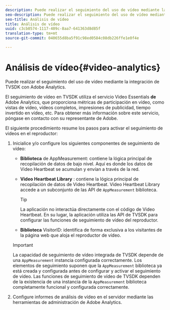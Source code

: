 ```yaml
---
description: Puede realizar el seguimiento del uso de vídeo mediante la integración de TVSDK con Adobe Analytics.
seo-description: Puede realizar el seguimiento del uso de vídeo mediante la integración de TVSDK con Adobe Analytics.
seo-title: Análisis de vídeo
title: Análisis de vídeo
uuid: c3cb0574-1117-409c-8aa7-641363d8d85f
translation-type: tm+mt
source-git-commit: 040655d8ba5f91c98ed0584c08db226ffe1e0f4e

---
```



# Análisis de vídeo{#video-analytics}

Puede realizar el seguimiento del uso de vídeo mediante la integración de TVSDK con Adobe Analytics.

El seguimiento de vídeo en TVSDK utiliza el servicio Video Essentials **de** Adobe Analytics, que proporciona métricas de participación en vídeo, como vistas de vídeo, vídeos completos, impresiones de publicidad, tiempo invertido en vídeo, etc. Para obtener más información sobre este servicio, póngase en contacto con su representante de Adobe.

El siguiente procedimiento resume los pasos para activar el seguimiento de videos en el reproductor:

1. Inicialice y/o configure los siguientes componentes de seguimiento de vídeo:

   * **Biblioteca** de AppMeasurement: contiene la lógica principal de recopilación de datos de bajo nivel. Aquí es donde los datos de Video Heartbeat se acumulan y envían a través de la red.
   * **Video Heartbeat Library** : contiene la lógica principal de recopilación de datos de Video Heartbeat. Video Heartbeat Library accede a un subconjunto de las API de `AppMeasurement` biblioteca.

      >[!TIP]
      >
      >La aplicación no interactúa directamente con el código de Video Heartbeat. En su lugar, la aplicación utiliza las API de TVSDK para configurar las funciones de seguimiento de vídeo del reproductor.

   * **Biblioteca** VisitorID: identifica de forma exclusiva a los visitantes de la página web que aloja el reproductor de vídeo.
   >[!IMPORTANT]
   >
   >La capacidad de seguimiento de vídeo integrada de TVSDK depende de una `AppMeasurement` instancia configurada correctamente. Los elementos de seguimiento suponen que la `AppMeasurement` biblioteca ya está creada y configurada antes de configurar y activar el seguimiento de vídeo. Las funciones de seguimiento de vídeo de TVSDK dependen de la existencia de una instancia de la `AppMeasurement` biblioteca completamente funcional y configurada correctamente.

1. Configure informes de análisis de vídeo en el servidor mediante las herramientas de administración de Adobe Analytics.

